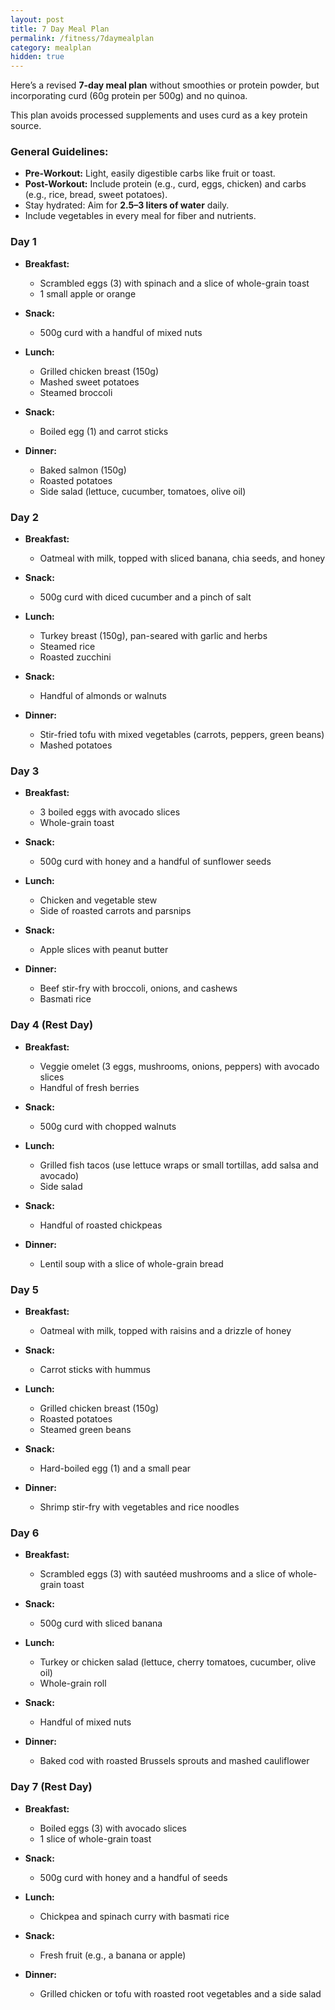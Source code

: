 ```yaml
---
layout: post
title: 7 Day Meal Plan
permalink: /fitness/7daymealplan
category: mealplan
hidden: true
---
```


Here’s a revised **7-day meal plan** without smoothies or protein powder, but incorporating curd (60g protein per 500g) and no quinoa.

This plan avoids processed supplements and uses curd as a key protein source.



### **General Guidelines:**
- **Pre-Workout:** Light, easily digestible carbs like fruit or toast.
- **Post-Workout:** Include protein (e.g., curd, eggs, chicken) and carbs (e.g., rice, bread, sweet potatoes).
- Stay hydrated: Aim for **2.5–3 liters of water** daily.
- Include vegetables in every meal for fiber and nutrients.



### **Day 1**
- **Breakfast:**  
  - Scrambled eggs (3) with spinach and a slice of whole-grain toast  
  - 1 small apple or orange  

- **Snack:**  
  - 500g curd with a handful of mixed nuts  

- **Lunch:**  
  - Grilled chicken breast (150g)  
  - Mashed sweet potatoes  
  - Steamed broccoli  

- **Snack:**  
  - Boiled egg (1) and carrot sticks  

- **Dinner:**  
  - Baked salmon (150g)  
  - Roasted potatoes  
  - Side salad (lettuce, cucumber, tomatoes, olive oil)



### **Day 2**
- **Breakfast:**  
  - Oatmeal with milk, topped with sliced banana, chia seeds, and honey  

- **Snack:**  
  - 500g curd with diced cucumber and a pinch of salt  

- **Lunch:**  
  - Turkey breast (150g), pan-seared with garlic and herbs  
  - Steamed rice  
  - Roasted zucchini  

- **Snack:**  
  - Handful of almonds or walnuts  

- **Dinner:**  
  - Stir-fried tofu with mixed vegetables (carrots, peppers, green beans)  
  - Mashed potatoes  



### **Day 3**
- **Breakfast:**  
  - 3 boiled eggs with avocado slices  
  - Whole-grain toast  

- **Snack:**  
  - 500g curd with honey and a handful of sunflower seeds  

- **Lunch:**  
  - Chicken and vegetable stew  
  - Side of roasted carrots and parsnips  

- **Snack:**  
  - Apple slices with peanut butter  

- **Dinner:**  
  - Beef stir-fry with broccoli, onions, and cashews  
  - Basmati rice  



### **Day 4 (Rest Day)**
- **Breakfast:**  
  - Veggie omelet (3 eggs, mushrooms, onions, peppers) with avocado slices  
  - Handful of fresh berries  

- **Snack:**  
  - 500g curd with chopped walnuts  

- **Lunch:**  
  - Grilled fish tacos (use lettuce wraps or small tortillas, add salsa and avocado)  
  - Side salad  

- **Snack:**  
  - Handful of roasted chickpeas  

- **Dinner:**  
  - Lentil soup with a slice of whole-grain bread  



### **Day 5**
- **Breakfast:**  
  - Oatmeal with milk, topped with raisins and a drizzle of honey  

- **Snack:**  
  - Carrot sticks with hummus  

- **Lunch:**  
  - Grilled chicken breast (150g)  
  - Roasted potatoes  
  - Steamed green beans  

- **Snack:**  
  - Hard-boiled egg (1) and a small pear  

- **Dinner:**  
  - Shrimp stir-fry with vegetables and rice noodles  



### **Day 6**
- **Breakfast:**  
  - Scrambled eggs (3) with sautéed mushrooms and a slice of whole-grain toast  

- **Snack:**  
  - 500g curd with sliced banana  

- **Lunch:**  
  - Turkey or chicken salad (lettuce, cherry tomatoes, cucumber, olive oil)  
  - Whole-grain roll  

- **Snack:**  
  - Handful of mixed nuts  

- **Dinner:**  
  - Baked cod with roasted Brussels sprouts and mashed cauliflower  



### **Day 7 (Rest Day)**
- **Breakfast:**  
  - Boiled eggs (3) with avocado slices  
  - 1 slice of whole-grain toast  

- **Snack:**  
  - 500g curd with honey and a handful of seeds  

- **Lunch:**  
  - Chickpea and spinach curry with basmati rice  

- **Snack:**  
  - Fresh fruit (e.g., a banana or apple)  

- **Dinner:**  
  - Grilled chicken or tofu with roasted root vegetables and a side salad  
